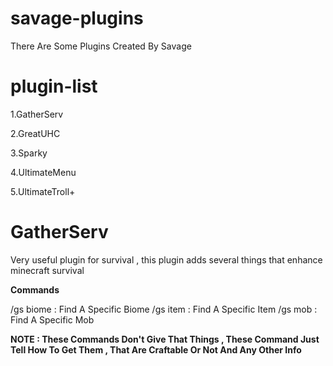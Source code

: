 # savage-plugins
There Are Some Plugins Created By Savage

# plugin-list

1.GatherServ

2.GreatUHC

3.Sparky

4.UltimateMenu

5.UltimateTroll+

# GatherServ

Very useful plugin for survival , this plugin adds
several things that enhance minecraft survival

**Commands**

/gs biome : Find A Specific Biome
/gs item : Find A Specific Item 
/gs mob : Find A Specific Mob

**NOTE : These Commands Don't Give That Things , These Command
Just Tell How To Get Them , That Are Craftable Or Not And Any Other
Info**

